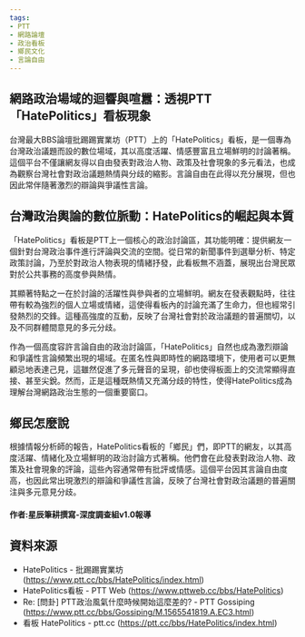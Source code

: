 ```yaml
---
tags:
- PTT
- 網路論壇
- 政治看板
- 鄉民文化
- 言論自由
---
```


## 網路政治場域的迴響與喧囂：透視PTT「HatePolitics」看板現象

台灣最大BBS論壇批踢踢實業坊（PTT）上的「HatePolitics」看板，是一個專為台灣政治議題而設的數位場域，其以高度活躍、情感豐富且立場鮮明的討論著稱。這個平台不僅讓網友得以自由發表對政治人物、政策及社會現象的多元看法，也成為觀察台灣社會對政治議題熱情與分歧的縮影。言論自由在此得以充分展現，但也因此常伴隨著激烈的辯論與爭議性言論。

## 台灣政治輿論的數位脈動：HatePolitics的崛起與本質

「HatePolitics」看板是PTT上一個核心的政治討論區，其功能明確：提供網友一個針對台灣政治事件進行評論與交流的空間。從日常的新聞事件到選舉分析、特定政策討論，乃至於對政治人物表現的情緒抒發，此看板無不涵蓋，展現出台灣民眾對於公共事務的高度參與熱情。

其顯著特點之一在於討論的活躍性與參與者的立場鮮明。網友在發表觀點時，往往帶有較為強烈的個人立場或情緒，這使得看板內的討論充滿了生命力，但也經常引發熱烈的交鋒。這種高強度的互動，反映了台灣社會對於政治議題的普遍關切，以及不同群體間意見的多元分歧。

作為一個高度容許言論自由的政治討論區，「HatePolitics」自然也成為激烈辯論和爭議性言論頻繁出現的場域。在匿名性與即時性的網路環境下，使用者可以更無顧忌地表達己見，這雖然促進了多元聲音的呈現，卻也使得板面上的交流常顯得直接、甚至尖銳。然而，正是這種既熱情又充滿分歧的特性，使得HatePolitics成為理解台灣網路政治生態的一個重要窗口。

## 鄉民怎麼說

根據情報分析師的報告，HatePolitics看板的「鄉民」們，即PTT的網友，以其高度活躍、情緒化及立場鮮明的政治討論方式著稱。他們會在此發表對政治人物、政策及社會現象的評論，這些內容通常帶有批評或情感。這個平台因其言論自由度高，也因此常出現激烈的辯論和爭議性言論，反映了台灣社會對政治議題的普遍關注與多元意見分歧。

#### 作者:星辰筆耕撰寫-深度調查組v1.0報導

## 資料來源

- HatePolitics - 批踢踢實業坊 (https://www.ptt.cc/bbs/HatePolitics/index.html)
- HatePolitics看板 - PTT Web (https://www.pttweb.cc/bbs/HatePolitics)
- Re: [問卦] PTT政治風氣什麼時候開始這麼差的? - PTT Gossiping (https://www.ptt.cc/bbs/Gossiping/M.1565541819.A.EC3.html)
- 看板 HatePolitics - ptt.cc (https://ptt.cc/bbs/HatePolitics/index.html)